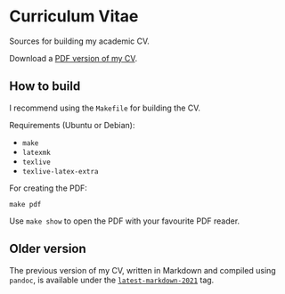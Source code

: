 # Curriculum Vitae

Sources for building my academic CV.

Download a [PDF version of my CV](https://santisoler.github.io/cv/cv.pdf).

## How to build

I recommend using the `Makefile` for building the CV.

Requirements (Ubuntu or Debian):
- `make`
- `latexmk`
- `texlive`
- `texlive-latex-extra`

For creating the PDF:

```
make pdf
```

Use `make show` to open the PDF with your favourite PDF reader.


## Older version

The previous version of my CV, written in Markdown and compiled using `pandoc`,
is available under the
[`latest-markdown-2021`](https://github.com/santisoler/cv/releases/tag/latest-markdown-2021)
tag.
